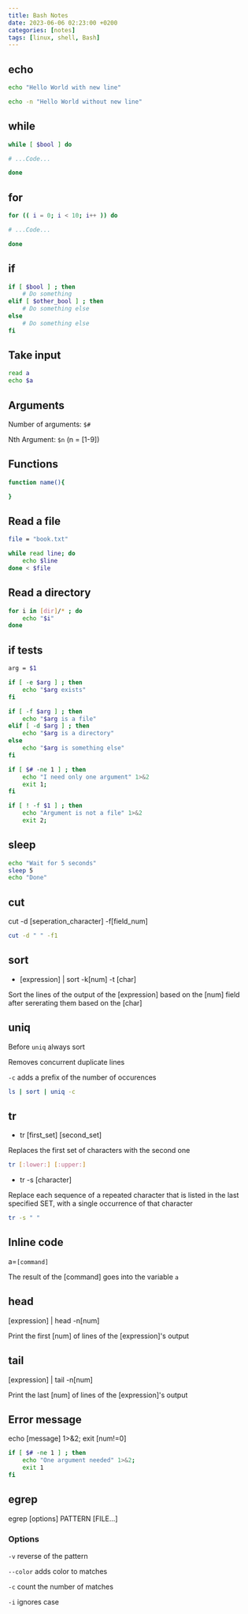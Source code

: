 ```yaml
---
title: Bash Notes
date: 2023-06-06 02:23:00 +0200
categories: [notes]
tags: [linux, shell, Bash]
---
```



## echo

```bash
echo "Hello World with new line"
```

```bash
echo -n "Hello World without new line"
```

## while

```bash
while [ $bool ] do

# ...Code...

done

```

## for

```bash
for (( i = 0; i < 10; i++ )) do

# ...Code...

done
```

## if

```bash
if [ $bool ] ; then
    # Do something
elif [ $other_bool ] ; then
    # Do something else
else
    # Do something else
fi
```

## Take input

```bash
read a
echo $a
```

## Arguments

Number of arguments: `$#`

Nth Argument: `$n` (n = [1-9])

## Functions

```bash
function name(){

}
```

## Read a file

```bash
file = "book.txt"

while read line; do
    echo $line
done < $file

```

## Read a directory

```bash
for i in [dir]/* ; do
    echo "$i"
done
```

## if tests

```bash
arg = $1

if [ -e $arg ] ; then 
    echo "$arg exists"
fi

if [ -f $arg ] ; then
    echo "$arg is a file"
elif [ -d $arg ] ; then
    echo "$arg is a directory"
else
    echo "$arg is something else"
fi
```

```bash
if [ $# -ne 1 ] ; then
    echo "I need only one argument" 1>&2
    exit 1;
fi

if [ ! -f $1 ] ; then
    echo "Argument is not a file" 1>&2
    exit 2;
```

## sleep

```bash
echo "Wait for 5 seconds"
sleep 5
echo "Done"
```

## cut

cut -d [seperation_character] -f[field_num]

```bash
cut -d " " -f1
```

## sort

* [expression] | sort -k[num] -t [char]

Sort the lines of the output of the [expression] based on the [num] field after sererating them based on the [char]

## uniq

Before `uniq` always sort

Removes concurrent duplicate lines

`-c` adds  a prefix of the number of occurences

```bash
ls | sort | uniq -c
```

## tr

* tr [first_set] [second_set]

Replaces the first set of characters with the second one

```bash
tr [:lower:] [:upper:]
```

* tr -s [character]

Replace each sequence of a repeated character that is  listed  in  the  last specified SET, with a single occurrence of that character

```bash
tr -s " "
```

## Inline code

a=`[command]`

The result of the [command] goes into the variable `a`

## head

[expression] | head -n[num]

Print the first [num] of lines of the [expression]'s output

## tail

[expression] | tail -n[num]

Print the last [num] of lines of the [expression]'s output

## Error message

echo [message] 1>&2;
exit [num!=0]

```bash
if [ $# -ne 1 ] ; then
    echo "One argument needed" 1>&2;
    exit 1
fi
```

## egrep

egrep [options] PATTERN [FILE...]

### Options

`-v` reverse of the pattern

`--color` adds color to matches

`-c` count the number of matches

`-i` ignores case

